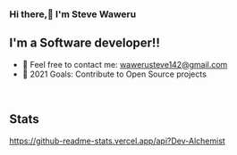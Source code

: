 ### Hi there,👋 I'm Steve Waweru

## I'm a Software developer!!

- 🌱 Feel free to contact me: wawerusteve142@gmail.com
- 🥅 2021 Goals: Contribute to Open Source projects

<br />


## Stats

https://github-readme-stats.vercel.app/api?Dev-Alchemist

